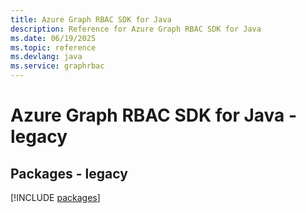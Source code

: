 ```yaml
---
title: Azure Graph RBAC SDK for Java
description: Reference for Azure Graph RBAC SDK for Java
ms.date: 06/19/2025
ms.topic: reference
ms.devlang: java
ms.service: graphrbac
---
```

# Azure Graph RBAC SDK for Java - legacy
## Packages - legacy
[!INCLUDE [packages](graph-rbac-index.md)]